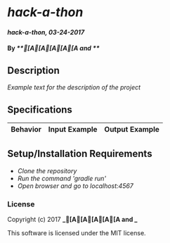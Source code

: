 # _hack-a-thon_

#### _hack-a-thon, 03-24-2017_

#### By _**[A[A[A[A[A and **_

## Description
_Example text for the description of the project_


## Specifications

| Behavior                   | Input Example     | Output Example    |
| -------------------------- | -----------------:| -----------------:|



## Setup/Installation Requirements

* _Clone the repository_
* _Run the command 'gradle run'_
* _Open browser and go to localhost:4567_


### License

Copyright (c) 2017 **_[A[A[A[A[A and _**

This software is licensed under the MIT license.
